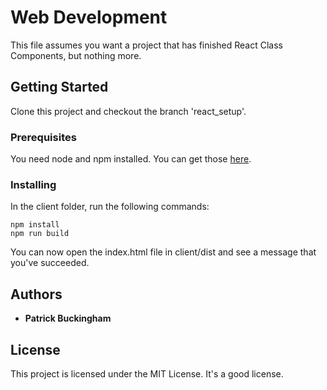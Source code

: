 # Web Development

This file assumes you want a project that has finished React Class Components, but nothing more.

## Getting Started

Clone this project and checkout the branch 'react_setup'.

### Prerequisites

You need node and npm installed. You can get those [here](https://www.npmjs.com/get-npm).

### Installing

In the client folder, run the following commands:

```
npm install
npm run build
```

You can now open the index.html file in client/dist and see a message that you've succeeded.

## Authors

* **Patrick Buckingham**

## License

This project is licensed under the MIT License. It's a good license.
